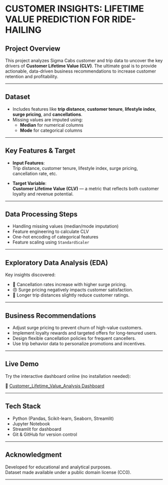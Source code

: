 # CUSTOMER INSIGHTS: LIFETIME VALUE PREDICTION FOR RIDE-HAILING

## Project Overview
This project analyzes Sigma Cabs customer and trip data to uncover the key drivers of **Customer Lifetime Value (CLV)**. The ultimate goal is to provide actionable, data-driven business recommendations to increase customer retention and profitability.

---

## Dataset

- Includes features like **trip distance**, **customer tenure**, **lifestyle index**, **surge pricing**, and **cancellations**.
- Missing values are imputed using:
  - **Median** for numerical columns
  - **Mode** for categorical columns

---

## Key Features & Target

- **Input Features**:  
  Trip distance, customer tenure, lifestyle index, surge pricing, cancellation rate, etc.

- **Target Variable**:  
  **Customer Lifetime Value (CLV)** — a metric that reflects both customer loyalty and revenue potential.

---

## Data Processing Steps

- Handling missing values (median/mode imputation)
- Feature engineering to calculate CLV
- One-hot encoding of categorical features
- Feature scaling using `StandardScaler`

---

## Exploratory Data Analysis (EDA)

Key insights discovered:
- 🚫 Cancellation rates increase with higher surge pricing.
- 😠 Surge pricing negatively impacts customer satisfaction.
- 🚗 Longer trip distances slightly reduce customer ratings.

---

## Business Recommendations

- Adjust surge pricing to prevent churn of high-value customers.
- Implement loyalty rewards and targeted offers for long-tenured users.
- Design flexible cancellation policies for frequent cancellers.
- Use trip behavior data to personalize promotions and incentives.

---

## Live Demo

Try the interactive dashboard online (no installation needed):

🔗 [Customer_Lifetime_Value_Analysis Dashboard]([https://customer-lifetime-value-analysis.streamlit.app)

---

## Tech Stack

- Python (Pandas, Scikit-learn, Seaborn, Streamlit)
- Jupyter Notebook
- Streamlit for dashboard
- Git & GitHub for version control

---

## Acknowledgment

Developed for educational and analytical purposes.  
Dataset made available under a public domain license (CC0).

---
